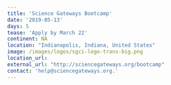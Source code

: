 ```yaml
---
title: 'Science Gateways Bootcamp'
date: '2019-05-13'
days: 5
tease: 'Apply by March 22'
continent: NA
location: "Indianapolis, Indiana, United States"
image: /images/logos/sgci-logo-trans-big.png
location_url: 
external_url: "http://sciencegateways.org/bootcamp"
contact: 'help@sciencegateways.org.'
---
```

